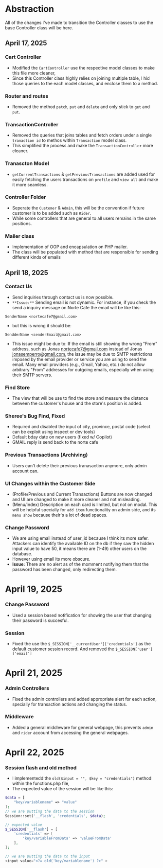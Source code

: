 # Abstraction
All of the changes I've made to transition the Controller classes to use the base Controller class will be here.

## April 17, 2025
### Cart Controller
- Modified the `CartController` use the respective model classes to make this file more cleaner,
- Since this Controller class highly relies on joining multiple table, I hid those queries to the each model classes, and enclose them to a method.

### Router and routes
- Removed the method `patch`, `put` and `delete` and only stick to `get` and `put`.

### TransactionController
- Removed the queries that joins tables and fetch orders under a single `tranaction id` to methos within `Transaction` model class.
- This simplified the process and make the `TransactionController` more cleaner.

### Tranascton Model
- `getCurrentTransactions` & `getPreviousTransactions` are added used for easily fetching the users transactions on `profile` and `view all` and make it more seamless.

### Controller Folder
- Seperate the `Customer` & `Admin`, this will be the convention if future customer is to be added such as `Rider`.
- While some controllers that are general to all users remains in the same positions.

### Mailer class
- Implementation of OOP and encapsulation on PHP mailer.
- The class will be populated with method that are responsible for sending different kinds of emails

## April 18, 2025
### Contact Us
- Send inquiries through contact us is now possible.
- `**Issue:**` Sending email is not dynamic. For instance, if you check the send a inquiry message on Norte Cafe the email will be like this:
```
SenderName <nortecafe7@gmail.com>
```
- but this is wrong it should be:
```
SendderName <senderEmail@gmail.com>
```
- This issue might be due to: If the email is still showing the wrong "From" address, such as Jonas <nortecafe7@gmail.com> instead of Jonas <jonasemperro@gmail.com>, the issue may be due to SMTP restrictions imposed by the email provider or service you are using to send the email. Many email providers (e.g., Gmail, Yahoo, etc.) do not allow arbitrary "From" addresses for outgoing emails, especially when using their SMTP servers.

### Find Store
- The view that will be use to find the store and measure the distance between the customer's house and the store's position is added.

### Sheree's Bug Find, Fixed
- Required and disabled the input of city, province, postal code (select can be exploit using inspect or dev tools)
- Default bday date on new users (fixed w/ Copilot)
- GMAIL reply is send back to the norte cafe 

### Previous Transactions (Archiving)
- Users can't delete their previous tranasaction anymore, only admin account can.

### UI Changes within the Customer Side
- (Profile/Previous and Current Transactions) Buttons are now changed and UI are changed to make it more cleaner and not misleading.
- (Menu/index) Description on each card is limited, but not on modal. This will be helpful specially for `add item` functionality on admin side, and its `menu show` because their's a lot of dead spaces.

### Change Password
- We are using email instead of user_id because I think its more safer. Attackers can identify the available ID on the db if they saw the hidden input value to have 50, it means there are (1-49) other users on the database.
- However using email its more obscure.
- **Issue:** There are no alert as of the momment notifying them that the password has been changed, only redirecting them.


# April 19, 2025
### Change Password
- Used a session based notification for showing the user that changing their password is succesful.

### Session
- Fixed the use the `$_SESSION['__currentUser']['credentials']` as the default customer session record. And removed the `$_SESSION['user']['email']`

# April 21, 2025
### Admin Controllers
- Fixed the admin controllers and added appropriate alert for each action, specially for transaction actions and changing the status.

### Middleware
- Added a general middleware for general webpage, this prevents `admin` and `rider` account from accessing the general webpages.

# April 22, 2025
### Session flash and old method
- I implementedd the `old($input = "", $key = "credentials")` method within the functions.php file,
- The expected value of the session will be like this:
```php
$data = [
    "key/variablename" => "value"
];
// we are putting the data to the session
Session::set('__flash', 'credentials', $data);

// expected value
$_SESSION['__flash'] = [
    'credentials' => [
        'key/variableFromData' => 'valueFromData'
    ],
];

// we are putting the data to the input
<input value="<?= old('key/variablename') ?>" >
```